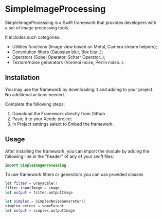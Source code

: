 # SimpleImageProcessing

SimpleImageProcessing is a Swift framework that provides developers with a set of image processing tools.

It includes such categories:
- Utilities functions (Image view based on Metal, Camera stream helpers);
- Convolution filters (Gaussian blur, Box blur..);
- Operators (Sobel Operator, Scharr Operator..);
- Texture/noise generators (Voronoi noise, Perlin noise..).

## Installation

You may use the framework by downloading it and adding to your project.
No additional actions needed.

Complete the following steps:

1. Download the Framework directly from Github
2. Paste it to your Xcode project
3. In Project settings select to Embed the framework.

## Usage

After installing the framework, you can import the module by adding the following line in the "header" of any of your swift files:
```swift
import SimpleImageProcessing
```
To use framework filters or generators you can use provided classes
```swift
let filter = Grayscale()
filter.inputImage = image
let output = filter.outputImage
```
```swift
let simplex = SimplexNoiseGenerator()
simplex.extent = someExtent
let output = simplex.outputImage
```

